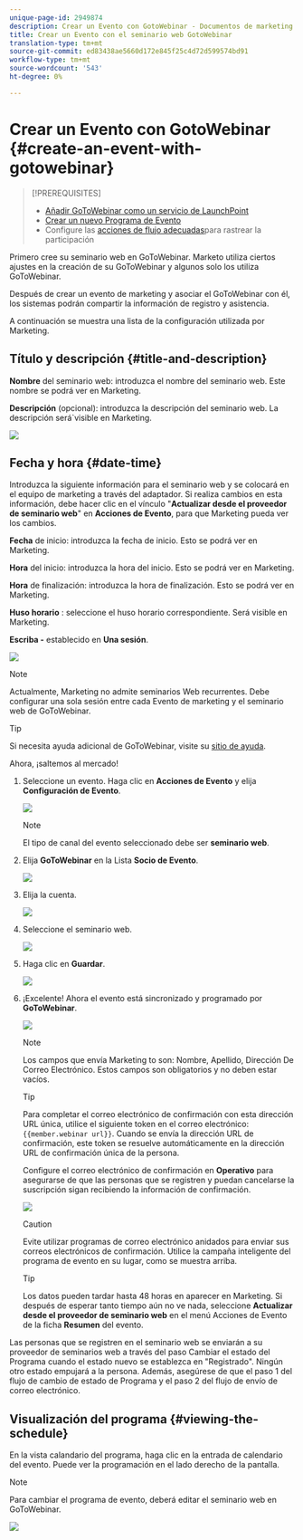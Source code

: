 ```yaml
---
unique-page-id: 2949874
description: Crear un Evento con GotoWebinar - Documentos de marketing - Documentación del producto
title: Crear un Evento con el seminario web GotoWebinar
translation-type: tm+mt
source-git-commit: ed83438ae5660d172e845f25c4d72d599574bd91
workflow-type: tm+mt
source-wordcount: '543'
ht-degree: 0%

---
```



# Crear un Evento con GotoWebinar {#create-an-event-with-gotowebinar}

>[!PREREQUISITES]
>
>* [Añadir GoToWebinar como un servicio de LaunchPoint](/help/marketo/product-docs/administration/additional-integrations/add-gotowebinar-as-a-launchpoint-service.md)
>* [Crear un nuevo Programa de Evento](/help/marketo/product-docs/demand-generation/events/understanding-events/create-a-new-event-program.md)
>* Configure las [acciones de flujo adecuadas](/help/marketo/product-docs/core-marketo-concepts/smart-campaigns/flow-actions/add-a-flow-step-to-a-smart-campaign.md)para rastrear la participación


Primero cree su seminario web en GoToWebinar. Marketo utiliza ciertos ajustes en la creación de su GoToWebinar y algunos solo los utiliza GoToWebinar.

Después de crear un evento de marketing y asociar el GoToWebinar con él, los sistemas podrán compartir la información de registro y asistencia.

A continuación se muestra una lista de la configuración utilizada por Marketing.

## Título y descripción {#title-and-description}

**Nombre**  del seminario web: introduzca el nombre del seminario web. Este nombre se podrá ver en Marketing.

**Descripción**  (opcional): introduzca la descripción del seminario web. La descripción será`visible en Marketing.

![](assets/image2015-5-28-15-3a1-3a36.png)

## Fecha y hora {#date-time}

Introduzca la siguiente información para el seminario web y se colocará en el equipo de marketing a través del adaptador. Si realiza cambios en esta información, debe hacer clic en el vínculo &quot;**Actualizar desde el proveedor de seminario web**&quot; en **Acciones de Evento**, para que Marketing pueda ver los cambios.

**Fecha**  de inicio: introduzca la fecha de inicio. Esto se podrá ver en Marketing.

**Hora**  del inicio: introduzca la hora del inicio. Esto se podrá ver en Marketing.

**Hora**  de finalización: introduzca la hora de finalización. Esto se podrá ver en Marketing.

**Huso horario** : seleccione el huso horario correspondiente. Será visible en Marketing.

**Escriba -** establecido en  **Una sesión**.

![](assets/image2015-5-28-15-3a7-3a1.png)

>[!NOTE]
>
>Actualmente, Marketing no admite seminarios Web recurrentes. Debe configurar una sola sesión entre cada Evento de marketing y el seminario web de GoToWebinar.

>[!TIP]
>
>Si necesita ayuda adicional de GoToWebinar, visite su [sitio de ayuda](https://support.logmeininc.com/gotowebinar).

Ahora, ¡saltemos al mercado!

1. Seleccione un evento. Haga clic en **Acciones de Evento** y elija **Configuración de Evento**.

   ![](assets/image2015-5-14-14-3a53-3a10.png)

   >[!NOTE]
   >
   >El tipo de canal del evento seleccionado debe ser **seminario web**.

1. Elija **GoToWebinar** en la Lista **Socio de Evento**.

   ![](assets/image2015-5-14-14-3a55-3a20.png)

1. Elija la cuenta.

   ![](assets/rtaimage-2.png)

1. Seleccione el seminario web.

   ![](assets/image2015-5-14-14-3a57-3a31.png)

1. Haga clic en **Guardar**.

   ![](assets/image2015-5-14-14-3a58-3a54.png)

1. ¡Excelente! Ahora el evento está sincronizado y programado por **GoToWebinar**.

   ![](assets/image2015-5-14-15-3a0-3a47.png)

   >[!NOTE]
   >
   >Los campos que envía Marketing to son: Nombre, Apellido, Dirección De Correo Electrónico. Estos campos son obligatorios y no deben estar vacíos.

   >[!TIP]
   >
   >Para completar el correo electrónico de confirmación con esta dirección URL única, utilice el siguiente token en el correo electrónico: `{{member.webinar url}}`. Cuando se envía la dirección URL de confirmación, este token se resuelve automáticamente en la dirección URL de confirmación única de la persona.
   >
   >Configure el correo electrónico de confirmación en **Operativo** para asegurarse de que las personas que se registren y puedan cancelarse la suscripción sigan recibiendo la información de confirmación.

   ![](assets/goto-webinar.png)

   >[!CAUTION]
   >
   >Evite utilizar programas de correo electrónico anidados para enviar sus correos electrónicos de confirmación. Utilice la campaña inteligente del programa de evento en su lugar, como se muestra arriba.

   >[!TIP]
   >
   >Los datos pueden tardar hasta 48 horas en aparecer en Marketing. Si después de esperar tanto tiempo aún no ve nada, seleccione **Actualizar desde el proveedor de seminario web** en el menú Acciones de Evento de la ficha **Resumen** del evento.

Las personas que se registren en el seminario web se enviarán a su proveedor de seminarios web a través del paso Cambiar el estado del Programa cuando el estado nuevo se establezca en &quot;Registrado&quot;. Ningún otro estado empujará a la persona. Además, asegúrese de que el paso 1 del flujo de cambio de estado de Programa y el paso 2 del flujo de envío de correo electrónico.

## Visualización del programa {#viewing-the-schedule}

En la vista calandario del programa, haga clic en la entrada de calendario del evento. Puede ver la programación en el lado derecho de la pantalla.

>[!NOTE]
>
>Para cambiar el programa de evento, deberá editar el seminario web en GoToWebinar.

![](assets/image2015-5-14-15-3a3-3a13.png)
